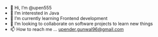 - 👋 Hi, I’m @upen555
- 👀 I’m interested in Java
- 🌱 I’m currently learning Frontend development
- 💞️ I’m looking to collaborate on software projects to learn new things
- 📫 How to reach me ...
upender.gunwal96@gmail.com 
<!---
upen555/upen555 is a ✨ special ✨ repository because its `README.md` (this file) appears on your GitHub profile.
You can click the Preview link to take a look at your changes.
--->
